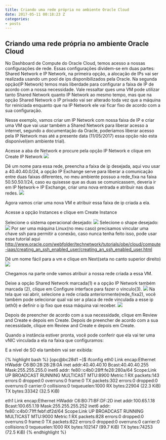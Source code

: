 ```yaml
---
title: Criando uma rede própria no ambiente Oracle Cloud
date: 2017-05-11 00:18:23 Z
categories:
- posts
---
```


## Criando uma rede própria no ambiente Oracle Cloud

No Dashboard de Compute do Oracle Cloud, temos acesso a nossas configurações de rede.
Essas configurações dividem-se em duas partes: Shared Network e IP Network, na primeira opção, a alocação de IPs vai ser realizada usando um pool de ips disponibilizados pela Oracle.
Na segunda opção(IP Network) temos mais liberdade para configurar a faixa de IP de acordo com a nossa necessidade.
Vale ressaltar ques uma VM pode utilizar tanto Shared Network quanto IP Network ao mesmo tempo, mas que na opção Shared Network o IP privado vai ser alterado toda vez que a máquina for reiniciada enquanto que na IP Network ele vai ficar fixo de acordo com a sua configuração.

Nesse exemplo, vamos criar um IP Network com nossa faixa de IP e criar uma VM que vai usar também a Shared Network para liberar acesso a internet, segundo a documentação da Oracle, poderiamos liberar acesso pela IP Network mas até a presente data (11/05/2017) essa opção não esta disponível(em ambiente trial).


Acesse a aba de Network e procure pela opção IP Network e clique em Create IP Network
![](https://raw.githubusercontent.com/adrianotanaka/adrianotanaka.github.io/master/assets/images/rede_fixa/ip_network_1.png)

Dê um nome para essa rede, preencha a faixa de ip desejada, aqui vou usar a 40.40.40.0/24, a opção IP Exchange serve para liberar a comunicação entre duas faixas diferentes, no meu ambiente possuo a rede_fixa na faixa 50.50.50.1/24, caso eu quisesse que as duas se comunicassem, deveria ir em IP Network-> IP Exchange, criar uma nova entrada e atribuir nas duas redes.
![](https://raw.githubusercontent.com/adrianotanaka/adrianotanaka.github.io/master/assets/images/rede_fixa/ip_network_2.png)

Agora vamos criar uma nova VM e atribuir essa faixa de ip criada a ela.

Acesse a opção Instances e clique em Create Instance 

Selecione o sistema operacional desejado:
![](https://raw.githubusercontent.com/adrianotanaka/adrianotanaka.github.io/master/assets/images/rede_fixa/instance_1.png)
Selecione o shape desejado:
![](https://raw.githubusercontent.com/adrianotanaka/adrianotanaka.github.io/master/assets/images/rede_fixa/instance_2.png)
Por ser uma máquina Linux(no meu caso) precisamos vincular uma chave ssh para permitir a conexão, caso nunca tenha feito isso, pode usar esse tutorial aqui  http://www.oracle.com/webfolder/technetwork/tutorials/obe/cloud/compute-iaas/creating_an_ssh_enabled_user/creating_an_ssh_enabled_user.html 

Dê um nome fácil para a vm e clique em Next(seta no canto superior direito)
![](https://raw.githubusercontent.com/adrianotanaka/adrianotanaka.github.io/master/assets/images/rede_fixa/instance_3.png)

Chegamos na parte onde vamos atribuir a nossa rede criada a essa VM.

Deixe a opção Shared Network marcada(1) e a opção IP Network também marcada (2), clique em Configure interface para fazer o vinculo(3).
![](https://raw.githubusercontent.com/adrianotanaka/adrianotanaka.github.io/master/assets/images/rede_fixa/instance_4.png)
Na tela que vai abrir, selecione a rede criada anteriormente(rede_fixa2), você também pode selecionar qual vai ser a placa de rede vinculada a esse ip (eth0) e definir o ip fixo que essa máquina vai receber.
![](https://raw.githubusercontent.com/adrianotanaka/adrianotanaka.github.io/master/assets/images/rede_fixa/instance_5.png)

Depois de preencher de acordo com a sua necessidade, clique em Review and Create e depois em Create.
Depois de preencher de acordo com a sua necessidade, clique em Review and Create e depois em Create. 

Quando a instância estiver pronta, você pode conferir que ela vai ter uma vNIC vinculada a ela na faixa que configuramos:

E a nível de SO ela também vai ser exibida:

{% highlight bash %}
[opc@bc28d1 ~]$ ifconfig
eth0      Link encap:Ethernet  HWaddr C6:B0:28:28:28:0A
          inet addr:40.40.40.10  Bcast:40.40.40.255  Mask:255.255.255.0
          inet6 addr: fe80::c4b0:28ff:fe28:280a/64 Scope:Link
          UP BROADCAST RUNNING MULTICAST  MTU:8900  Metric:1
          RX packets:143 errors:0 dropped:0 overruns:0 frame:0
          TX packets:302 errors:0 dropped:0 overruns:0 carrier:0
          collisions:0 txqueuelen:1000
          RX bytes:22904 (22.3 KiB)  TX bytes:33342 (32.5 KiB)

eth1      Link encap:Ethernet  HWaddr C6:B0:71:BF:DF:2D
          inet addr:100.65.1.18  Bcast:100.65.1.19  Mask:255.255.255.252
          inet6 addr: fe80::c4b0:71ff:febf:df2d/64 Scope:Link
          UP BROADCAST RUNNING MULTICAST  MTU:9000  Metric:1
          RX packets:828 errors:0 dropped:0 overruns:0 frame:0
          TX packets:822 errors:0 dropped:0 overruns:0 carrier:0
          collisions:0 txqueuelen:1000
          RX bytes:102147 (99.7 KiB)  TX bytes:74253 (72.5 KiB)
{% endhighlight %}


